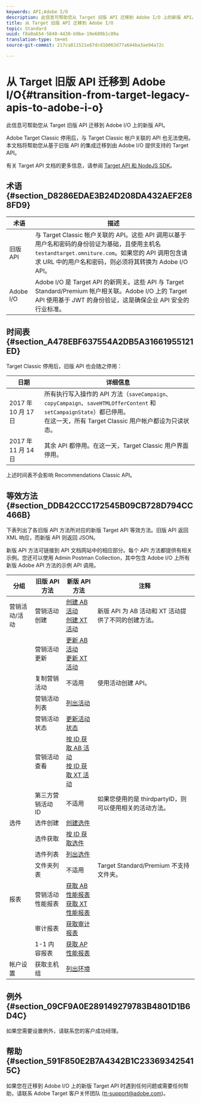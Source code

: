 ```yaml
---
keywords: API;Adobe I/O
description: 此信息可帮助您从 Target 旧版 API 迁移到 Adobe I/O 上的新版 API。
title: 从 Target 旧版 API 迁移到 Adobe I/O
topic: Standard
uuid: f8a0ab54-5840-4430-b9be-19e689b1c09a
translation-type: tm+mt
source-git-commit: 217ca811521e67dcd1b063d77a644ba3ae94a72c

---
```



# 从 Target 旧版 API 迁移到 Adobe I/O{#transition-from-target-legacy-apis-to-adobe-i-o}

此信息可帮助您从 Target 旧版 API 迁移到 Adobe I/O 上的新版 API。

Adobe Target Classic 停用后，与 Target Classic 帐户关联的 API 也无法使用。本文档将帮助您从基于旧版 API 的集成迁移到由 Adobe I/O 提供支持的 Target API。

有关 Target API 文档的更多信息，请参阅 [Target API 和 NodeJS SDK](../../c-implementing-target/c-api-and-sdk-overview/api-and-sdk-overview.md#concept_5718EC1FF2ED4436935D0BCCD7AA29A6)。

## 术语 {#section_D8286EDAE3B24D208DA432AEF2E88FD9}

| 术语 | 描述 |
|--- |--- |
| 旧版 API | 与 Target Classic 帐户关联的 API。这些 API 调用以基于用户名和密码的身份验证为基础，且使用主机名 `testandtarget.omniture.com`。如果您的 API 调用包含请求 URL 中的用户名和密码，则必须将其转换为 Adobe I/O API。 |
| Adobe I/O | Adobe I/O 是 Target API 的新网关。这些 API 与 Target Standard/Premium 帐户相关联。Adobe I/O 上的 Target API 使用基于 JWT 的身份验证，这是确保企业 API 安全的行业标准。 |

## 时间表 {#section_A478EBF637554A2DB5A31661955121ED}

Target Classic 停用后，旧版 API 也会随之停用：

| 日期 | 详细信息 |
|--- |--- |
| 2017 年 10 月 17 日 | 所有执行写入操作的 API 方法（`saveCampaign`、`copyCampaign`、`saveHTMLOfferContent` 和 `setCampaignState`）都已停用。<br>在这一天，所有 Target Classic 用户帐户都设为只读状态。 |
| 2017 年 11 月 14 日 | 其余 API 都停用。在这一天，Target Classic 用户界面停用。 |

上述时间表不会影响 Recommendations Classic API。

## 等效方法 {#section_DDB42CCC172545B09CB728D794CC466B}

下表列出了各旧版 API 方法所对应的新版 Target API 等效方法。旧版 API 返回 XML 响应，而新版 API 则返回 JSON。

新版 API 方法可链接到 API 文档网站中的相应部分。每个 API 方法都提供有相关示例。您还可以使用 Admin Postman Collection，其中包含 Adobe I/O 上所有新版 Adobe API 方法的示例 API 调用。

| 分组 | 旧版 API 方法 | 新版 API 方法 | 注释 |
|--- |--- |--- |--- |
| 营销活动/活动 | 营销活动创建 | [创建 AB 活动](http://developers.adobetarget.com/api/#create-ab-activity)<br>[创建 XT 活动](http://developers.adobetarget.com/api/#create-xt-activity) | 新版 API 为 AB 活动和 XT 活动提供了不同的创建方法。 |
|  | 营销活动更新 | [更新 AB 活动](http://developers.adobetarget.com/api/#update-ab-activity)<br>[更新 XT 活动](http://developers.adobetarget.com/api/#update-xt-activity) |  |
|  | 复制营销活动 | 不适用 | 使用活动创建 API。 |
|  | 营销活动列表 | [列出活动](http://developers.adobetarget.com/api/#list-activities) |  |
|  | 营销活动状态 | [更新活动状态](http://developers.adobetarget.com/api/#update-activity-state) |  |
|  | 营销活动查看 | [按 ID 获取 AB 活动](http://developers.adobetarget.com/api/#get-ab-activity-by-id)<br>[按 ID 获取 XT 活动](http://developers.adobetarget.com/api/#get-xt-activity-by-id) |  |
|  | 第三方营销活动 ID | 不适用 | 如果您使用的是 thirdpartyID，则可以使用相关的活动方法。 |
| 选件 | 选件创建 | [创建选件](http://developers.adobetarget.com/api/#create-offer) |  |
|  | 选件获取 | [按 ID 获取选件](http://developers.adobetarget.com/api/#get-offer-by-id) |  |
|  | 选件列表 | [列出选件](http://developers.adobetarget.com/api/#list-offers) |  |
|  | 文件夹列表 | 不适用 | Target Standard/Premium 不支持文件夹。 |
| 报表 | 营销活动性能报表 | [获取 AB 性能报表](http://developers.adobetarget.com/api/#get-ab-performance-report)<br>[获取 XT 性能报表](http://developers.adobetarget.com/api/#get-xt-performance-report) |  |
|  | 审计报表 | [获取审计报表](http://developers.adobetarget.com/api/#get-audit-report) |  |
|  | 1-1 内容报表 | [获取 AP 性能报表](http://developers.adobetarget.com/api/#get-ap-activity-performance-report) |  |
| 帐户设置 | 获取主机组 | [列出环境](http://developers.adobetarget.com/api/#list-environments) |  |

## 例外 {#section_09CF9A0E289149279783B4801D1B6D4C}

如果您需要设置例外，请联系您的客户成功经理。

## 帮助 {#section_591F850E2B7A4342B1C233693425415C}

如果您在迁移到 Adobe I/O 上的新版 Target API 时遇到任何问题或需要任何帮助，请联系 Adobe Target 客户关怀团队 (tt-support@adobe.com)。
